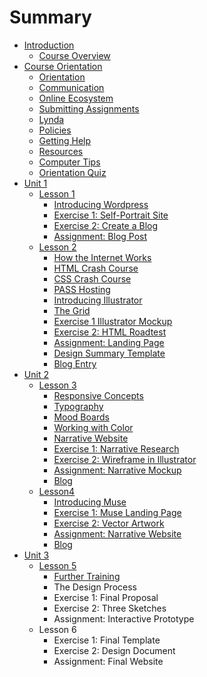 # Summary

* [Introduction](README.md)
  * [Course Overview](course-orientation/welcome.md)
* [Course Orientation](course-orientation.md)
  * [Orientation](course-orientation/open-studio.md)
  * [Communication](course-orientation/communication.md)
  * [Online Ecosystem](course-orientation/online-ecosystem.md)
  * [Submitting Assignments](course-orientation/submitting-assignments.md)
  * [Lynda ](course-orientation/lynda.md)
  * [Policies](course-orientation/policies.md)
  * [Getting Help](course-orientation/getting-help.md)
  * [Resources](course-orientation/resources.md)
  * [Computer Tips](course-orientation/tips-for-success.md)
  * [Orientation Quiz](course-orientation/orientation-quiz.md)
* [Unit 1](unit-1.md)
  * [Lesson 1](unit-1/lesson-1.md)
    * [Introducing Wordpress](unit-1/lesson-1/introducing-wordpress.md)
    * [Exercise 1: Self-Portrait Site](unit-1/lesson-1/exercise-1-self-portrait-site.md)
    * [Exercise 2: Create a Blog](unit-1/lesson-1/exercise-2-create-a-blog.md)
    * [Assignment: Blog Post](unit-1/lesson-1/assignment-blog-post.md)
  * [Lesson 2](lesson-2.md)
    * [How the Internet Works](lesson-2/how-the-internet-works.md)
    * [HTML Crash Course](lesson-2/intro-to-html.md)
    * [CSS Crash Course](lesson-2/css-crash-course.md)
    * [PASS Hosting](lesson-2/pass-hosting.md)
    * [Introducing Illustrator](unit-2/lesson-3/introducing-illustrator.md)
    * [The Grid](lesson-2/the-grid.md)
    * [Exercise 1 Illustrator Mockup](lesson-2/exercise-1break-the-internet.md)
    * [Exercise 2: HTML Roadtest](lesson-2/exercise-2-hello-world.md)
    * [Assignment: Landing Page](lesson-2/assignment-dueling-stylesheets.md)
    * [Design Summary Template](lesson-2/design-summary-template.md)
    * [Blog Entry](lesson-2/blog-entry.md)
* [Unit 2](unit-2.md)
  * [Lesson 3](unit-2/lesson-3.md)
    * [Responsive Concepts](unit-2/lesson-3/responsive-concepts.md)
    * [Typography](unit-2/lesson-3/typography.md)
    * [Mood Boards](unit-2/lesson-3/mood-boards.md)
    * [Working with Color](unit-2/lesson-3/working-with-color.md)
    * [Narrative Website](unit-2/lesson-3/narrative-website.md)
    * [Exercise 1: Narrative Research](unit-2/lesson-3/exercise-2-breakpoint-madness.md)
    * [Exercise 2: Wireframe in Illustrator](unit-2/lesson-3/exercise-2-wireframes-in-illustrator.md)
    * [Assignment: Narrative Mockup ](unit-2/lesson-3/assignment-narrative-mockup.md)
    * [Blog](unit-2/lesson-3/blog.md)
  * [Lesson4](unit-2/lesson4.md)
    * [Introducing Muse](unit-2/lesson-4/introducing-muse.md)
    * [Exercise 1: Muse Landing Page](unit-2/lesson-4/exercise-1-muse-landing-page.md)
    * [Exercise 2: Vector Artwork](unit-2/lesson-4/exercise-2-vector-artwork.md)
    * [Assignment: Narrative Website](unit-2/lesson-4/assignment-narrative-website.md)
    * [Blog](unit-2/blog.md)
* [Unit 3](unit-3.md)
  * [Lesson 5](unit-3/lesson-5.md)
    * [Further Training](further-training.md)
    * The Design Process
    * Exercise 1: Final Proposal
    * Exercise 2: Three Sketches
    * Assignment: Interactive Prototype
  * Lesson 6
    * Exercise 1: Final Template
    * Exercise 2: Design Document
    * Assignment: Final Website


